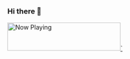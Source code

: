 ### Hi there 👋


<a href="https://gitify-krqtzr84e-juliettegondon.vercel.app/now-playing">
    <img src="https://MY_VERCEL_DEPLOYMENT_URL/now-playing" width="256" height="64" alt="Now Playing">`
</a>

<!--
**juliettegondon/juliettegondon** is a ✨ _special_ ✨ repository because its `README.md` (this file) appears on your GitHub profile.

Here are some ideas to get you started:

- 🔭 I’m currently working on ...
- 🌱 I’m currently learning ...
- 👯 I’m looking to collaborate on ...
- 🤔 I’m looking for help with ...
- 💬 Ask me about ...
- 📫 How to reach me: ...
- 😄 Pronouns: ...
- ⚡ Fun fact: ...
-->
